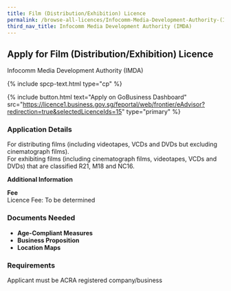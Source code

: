 ```yaml
---
title: Film (Distribution/Exhibition) Licence
permalink: /browse-all-licences/Infocomm-Media-Development-Authority-(IMDA)/Film-(Distribution-Exhibition)-Licence
third_nav_title: Infocomm Media Development Authority (IMDA)
---
```


## Apply for Film (Distribution/Exhibition) Licence

Infocomm Media Development Authority (IMDA)

{% include spcp-text.html type="cp" %}

{% include button.html text="Apply on GoBusiness Dashboard" src="https://licence1.business.gov.sg/feportal/web/frontier/eAdvisor?redirection=true&selectedLicenceIds=15" type="primary" %}

### Application Details

<p>For distributing films (including videotapes, VCDs and DVDs but excluding cinematograph films).<br>For exhibiting films (including cinematograph films, videotapes, VCDs and DVDs) that are classified R21, M18 and NC16.</p>

**Additional Information**

<p><strong>Fee</strong><br />Licence Fee: To be determined</p>

### Documents Needed

<ul>
 <li><strong>Age-Compliant Measures</strong></li>
 <li><strong>Business Proposition</strong></li>
 <li><strong>Location Maps</strong></li>
 </ul>

### Requirements

Applicant must be ACRA registered company/business

